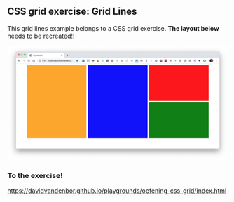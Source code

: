## CSS grid exercise: Grid Lines

This grid lines example belongs to a CSS grid exercise.
**The layout below** needs to be recreated!!

![](grid-exercise.png)

### To the exercise!

https://davidvandenbor.github.io/playgrounds/oefening-css-grid/index.html

